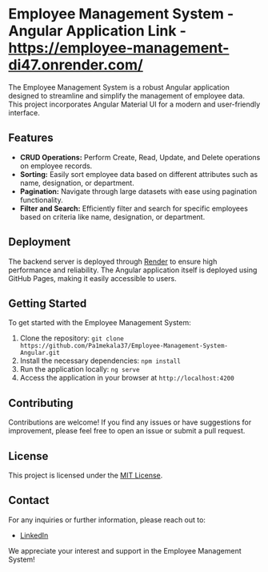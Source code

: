 # Employee Management System - Angular Application Link - https://employee-management-di47.onrender.com/

The Employee Management System is a robust Angular application designed to streamline and simplify the management of employee data. This project incorporates Angular Material UI for a modern and user-friendly interface.

## Features

- **CRUD Operations:** Perform Create, Read, Update, and Delete operations on employee records.
- **Sorting:** Easily sort employee data based on different attributes such as name, designation, or department.
- **Pagination:** Navigate through large datasets with ease using pagination functionality.
- **Filter and Search:** Efficiently filter and search for specific employees based on criteria like name, designation, or department.

## Deployment

The backend server is deployed through [Render](https://render.com) to ensure high performance and reliability. The Angular application itself is deployed using GitHub Pages, making it easily accessible to users.

## Getting Started

To get started with the Employee Management System:

1. Clone the repository: `git clone https://github.com/Pa1mekala37/Employee-Management-System-Angular.git`
2. Install the necessary dependencies: `npm install`
3. Run the application locally: `ng serve`
4. Access the application in your browser at `http://localhost:4200`

## Contributing

Contributions are welcome! If you find any issues or have suggestions for improvement, please feel free to open an issue or submit a pull request.

## License

This project is licensed under the [MIT License](https://opensource.org/licenses/MIT).

## Contact

For any inquiries or further information, please reach out to:

- [LinkedIn](www.linkedin.com/in/pavan-mekala-5233b1202)

We appreciate your interest and support in the Employee Management System!
